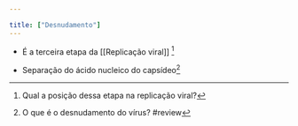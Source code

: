```yaml
---

title: ["Desnudamento"]
---
```

+ É a terceira etapa da [[Replicação viral]] [^157732]

[^157732]: Qual a posição dessa etapa  na replicação viral?

+ Separação do ácido nucleico do capsídeo[^688427]

[^688427]: O que é o desnudamento do vírus?
#review 
